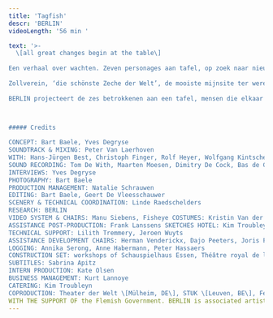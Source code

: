 ```yaml
---
title: 'Tagfish'
descr: 'BERLIN'
videoLength: '56 min '

text: '>-
  \[all great changes begin at the table\]  
  
Een verhaal over wachten. Zeven personages aan tafel, op zoek naar nieuwe bestemmingen voor de braakliggende terreinen in hun gebied. Een conferentie die in realiteit nooit plaatsvond.  
  
Zollverein, ‘die schönste Zeche der Welt’, de mooiste mijnsite ter wereld. Een verlaten UNESCO werelderfgoed site in Duitsland, waar plannen in de maak zijn om een luxehotel en een school te bouwen. Sjeik Hani Yamani is geïnteresseerd om in het project te investeren. Terwijl de sjeik wacht op duidelijke richtlijnen en toestemmingen, wachten de Duitsers op hun beurt op een handtekening van de investeerder.  
  
BERLIN projecteert de zes betrokkenen aan een tafel, mensen die elkaar in realiteit nooit ontmoetten, een samengestelde ontmoeting. Een zevende stoel is leeg. Terwijl ze wachten op de komst van de sjeik, ontstaat er een discussie over de mogelijke toekomstplannen voor de site.

‍

##### Credits

CONCEPT: Bart Baele, Yves Degryse  
SOUNDTRACK & MIXING: Peter Van Laerhoven  
WITH: Hans-Jürgen Best, Christoph Finger, Rolf Heyer, Wolfgang Kintscher, Kaspar Kraemer, Thomas Rempen, Kostas Mitsalis, the Consolidation choir  
SOUND RECORDING: Tom De With, Maarten Moesen, Dimitry De Cock, Bas de Caluwé  
INTERVIEWS: Yves Degryse  
PHOTOGRAPHY: Bart Baele  
PRODUCTION MANAGEMENT: Natalie Schrauwen  
EDITING: Bart Baele, Geert De Vleesschauwer  
SCENERY & TECHNICAL COORDINATION: Linde Raedschelders  
RESEARCH: BERLIN  
VIDEO SYSTEM & CHAIRS: Manu Siebens, Fisheye COSTUMES: Kristin Van der Weken, Kim Troubleyn  
ASSISTANCE POST-PRODUCTION: Frank Lanssens SKETCHES HOTEL: Kim Troubleyn  
TECHNICAL SUPPORT: Lilith Tremmery, Jeroen Wuyts  
ASSISTANCE DEVELOPMENT CHAIRS: Herman Venderickx, Dajo Peeters, Joris Festjens  
LOGGING: Annika Serong, Anne Habermann, Peter Hassaers  
CONSTRUCTION SET: workshops of Schauspielhaus Essen, Théâtre royal de la Monnaie, Babs Boey, Anne Heyman  
SUBTITLES: Sabrina Apitz  
INTERN PRODUCTION: Kate Olsen  
BUSINESS MANAGEMENT: Kurt Lannoye  
CATERING: Kim Troubleyn  
COPRODUCTION: Theater der Welt \[Mülheim, DE\], STUK \[Leuven, BE\], Festival TEMPS D'IMAGES 2010 / La Ferme du Buisson \[Scène Nationale de Marne-la-Vallée, FR\], Wiener Festwochen \[Vienna, AT\].  
WITH THE SUPPORT OF the Flemish Government. BERLIN is associated artist to deSingel \[Antwerp, BE\] & le CENTQUATRE-PARIS \[FR\].'
---
```

